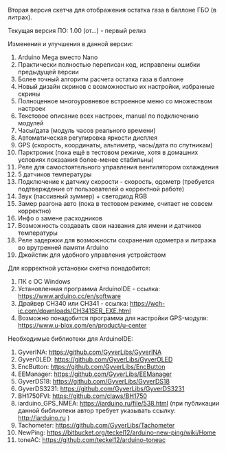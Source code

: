 Вторая версия скетча для отображения остатка газа в баллоне ГБО (в литрах).

Текущая версия ПО: 1.00 (от...) - первый релиз

Изменения и улучшения в данной версии:
1. Arduino Mega вместо Nano
2. Практически полностью переписан код, исправлены ошибки предыдущей версии
3. Более точный алгоритм расчета остатка газа в баллоне
4. Новый дизайн скринов с возможностью их настройки, избранные скрины
5. Полноценное многоуровневое встроенное меню со множеством настроек
6. Текстовое описание всех настроек, manual по подключению модулей
7. Часы/дата (модуль часов реального времени)
8. Автоматическая регулировка яркости дисплея
9. GPS (скорость, координаты, альтиметр, часы/дата по спутникам)
10. Парктроник (пока ещё в тестовом режиме, хотя в домашних условиях показания более-менее стабильны)
11. Реле для самостоятельного управления вентилятором охлаждения
12. 5 датчиков температуры
13. Подключение к датчику скорости - скорость, одометр (требуется подтверждение от пользователей о корректной работе)
14. Звук (пассивный зуммер) + светодиод RGB
15. Замер разгона авто (пока в тестовом режиме, считает не совсем корректно)
16. Инфо о замене расходников
17. Возможность создавать свои названия для имени и датчиков температуры
18. Реле задержки для возможности сохранения одометра и литража во врутренней памяти Arduino
19. Джойстик для удобного управления устройством 

Для корректной установки скетча понадобится:

1. ПК с ОС Windows
2. Установленная программа ArduinoIDE - ссылка: https://www.arduino.cc/en/software
3. Драйвер CH340 или CH341 - ссылка: https://wch-ic.com/downloads/CH341SER_EXE.html
4. Возможно понадобится программа для настройки GPS-модуля: https://www.u-blox.com/en/product/u-center

Необходимые библиотеки для ArduinoIDE:

1. GyverINA: https://github.com/GyverLibs/GyverINA
2. GyverOLED: https://github.com/GyverLibs/GyverOLED
3. EncButton: https://github.com/GyverLibs/EncButton
4. EEManager: https://github.com/GyverLibs/EEManager
5. GyverDS18: https://github.com/GyverLibs/GyverDS18
6. GyverDS3231: https://github.com/GyverLibs/GyverDS3231
7. BH1750FVI: https://github.com/claws/BH1750
8. iarduino_GPS_NMEA: https://iarduino.ru/file/538.html (при публикации данной библиотеки автор требует указывать ссылку: http://iarduino.ru )
9. Tachometer: https://github.com/GyverLibs/Tachometer
10. NewPing: https://bitbucket.org/teckel12/arduino-new-ping/wiki/Home
11. toneAC: https://github.com/teckel12/arduino-toneac
